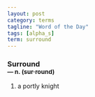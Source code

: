 ```yaml
---
layout: post
category: terms
tagline: "Word of the Day"
tags: [alpha_s]
term: surround
---
```


<h3>Surround<br/> <small>&mdash; n. (sur<span>&middot;</span>round)</small></h3>
<p><ol><li>a portly knight</li>
</ol></p>

